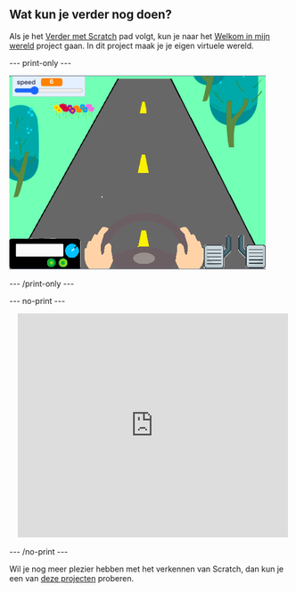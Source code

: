 ## Wat kun je verder nog doen?

Als je het [Verder met Scratch](https://projects.raspberrypi.org/en/pathways/further-scratch) pad volgt, kun je naar het [Welkom in mijn wereld](https://projects.raspberrypi.org/en/projects/welcome-to-my-world) project gaan. In dit project maak je je eigen virtuele wereld.

--- print-only ---

![Welkom in mijn wereld project](images/world_road.png)

--- /print-only ---

--- no-print ---

<div class="scratch-preview" style="margin-left: 15px;">
  <iframe allowtransparency="true" width="485" height="402" src="https://scratch.mit.edu/projects/embed/548228231/?autostart=false" frameborder="0"></iframe>
</div>

--- /no-print ---

Wil je nog meer plezier hebben met het verkennen van Scratch, dan kun je een van [deze projecten](https://projects.raspberrypi.org/en/projects?software%5B%5D=scratch&curriculum%5B%5D=%201) proberen.

